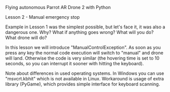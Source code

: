 Flying autonomous Parrot AR Drone 2 with Python

Lesson 2 - Manual emergency stop

Example in Lesson 1 was the simplest possible, but let's face it, it was also
a dangerous one. Why? What if anything goes wrong? What will you do? What drone
will do?

In this lesson we will introduce "ManualControlException". As soon as you press
any key the normal code execution will switch to "manual" and drone will land.
Otherwise the code is very similar (the hovering time is set to 10 seconds, so
you can interrupt it sooner with hitting the keyboard).

Note about differences in used operating systems. In Windows you can use
"msvcrt.kbhit" which is not available in Linux. Workaround is usage of extra
library (PyGame), which provides simple interface for keyboard scanning.

